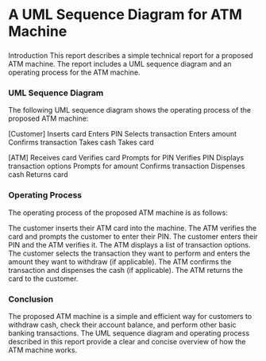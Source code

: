 <h1>A UML Sequence Diagram for ATM Machine</h1>
<h3></h3>Introduction</h3>
This report describes a simple technical report for a proposed ATM machine. The report includes a UML sequence diagram and an operating process for the ATM machine.

<h3>UML Sequence Diagram</h3>

The following UML sequence diagram shows the operating process of the proposed ATM machine:

[Customer]
Inserts card
Enters PIN
Selects transaction
Enters amount
Confirms transaction
Takes cash
Takes card

[ATM]
Receives card
Verifies card
Prompts for PIN
Verifies PIN
Displays transaction options
Prompts for amount
Confirms transaction
Dispenses cash
Returns card
<h3>Operating Process</h3>

The operating process of the proposed ATM machine is as follows:

The customer inserts their ATM card into the machine.
The ATM verifies the card and prompts the customer to enter their PIN.
The customer enters their PIN and the ATM verifies it.
The ATM displays a list of transaction options.
The customer selects the transaction they want to perform and enters the amount they want to withdraw (if applicable).
The ATM confirms the transaction and dispenses the cash (if applicable).
The ATM returns the card to the customer.
<h3>Conclusion</h3>

The proposed ATM machine is a simple and efficient way for customers to withdraw cash, check their account balance, and perform other basic banking transactions. The UML sequence diagram and operating process described in this report provide a clear and concise overview of how the ATM machine works.
